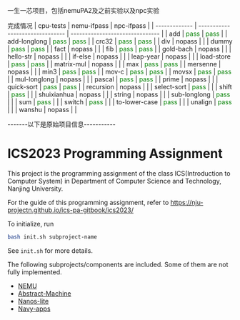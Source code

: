 一生一芯项目，包括nemuPA2及之前实验以及npc实验

完成情况
| cpu-tests     | nemu-ifpass                     | npc-ifpass                      |
| ------------- | ------------------------------- | ------------------------------- |
| add           | <font color=#008000>pass</font> | <font color=#008000>pass</font> |
| add-longlong  | <font color=#008000>pass</font> | <font color=#008000>pass</font> |
| crc32         | <font color=#008000>pass</font> | <font color=#008000>pass</font> |
| div           | nopass                          |                                 |
| dummy         | <font color=#008000>pass</font> | <font color=#008000>pass</font> |
| fact          | nopass                          |                                 |
| fib           | <font color=#008000>pass</font> | <font color=#008000>pass</font> |
| gold-bach     | nopass                          |                                 |
| hello-str     | nopass                          |                                 |
| if-else       | nopass                          |                                 |
| leap-year     | nopass                          |                                 |
| load-store    | <font color=#008000>pass</font> | <font color=#008000>pass</font> |
| matrix-mul    | nopass                          |                                 |
| max           | <font color=#008000>pass</font> | <font color=#008000>pass</font> |
| mersenne      | nopass                          |                                 |
| min3          | <font color=#008000>pass</font> | <font color=#008000>pass</font> |
| mov-c         | <font color=#008000>pass</font> | <font color=#008000>pass</font> |
| movsx         | <font color=#008000>pass</font> | <font color=#008000>pass</font> |
| mul-longlong  | nopass                          |                                 |
| pascal        | <font color=#008000>pass</font> | <font color=#008000>pass</font> |
| prime         | nopass                          |                                 |
| quick-sort    | <font color=#008000>pass</font> | <font color=#008000>pass</font> |
| recursion     | nopass                          |                                 |
| select-sort   | <font color=#008000>pass</font> |                                 |
| shift         | <font color=#008000>pass</font> |                                 |
| shuixianhua   | nopass                          |                                 |
| string        | nopass                          |                                 |
| sub-longlong  | <font color=#008000>pass</font> |                                 |
| sum           | <font color=#008000>pass</font> |                                 |
| switch        | <font color=#008000>pass</font> |                                 |
| to-lower-case | <font color=#008000>pass</font> |                                 |
| unalign       | <font color=#008000>pass</font> |                                 |
| wanshu        | nopass                          |                                 |

-------以下是原始项目信息-----------
# ICS2023 Programming Assignment

This project is the programming assignment of the class ICS(Introduction to Computer System)
in Department of Computer Science and Technology, Nanjing University.

For the guide of this programming assignment,
refer to https://nju-projectn.github.io/ics-pa-gitbook/ics2023/

To initialize, run
```bash
bash init.sh subproject-name
```
See `init.sh` for more details.

The following subprojects/components are included. Some of them are not fully implemented.
* [NEMU](https://github.com/NJU-ProjectN/nemu)
* [Abstract-Machine](https://github.com/NJU-ProjectN/abstract-machine)
* [Nanos-lite](https://github.com/NJU-ProjectN/nanos-lite)
* [Navy-apps](https://github.com/NJU-ProjectN/navy-apps)
